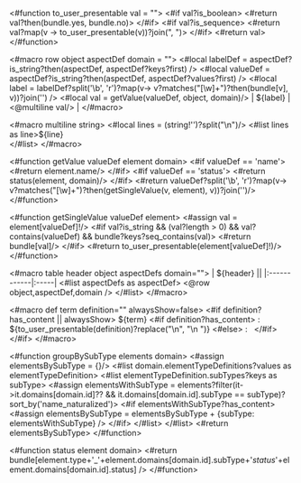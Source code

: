 <#function to_user_presentable val = "">
  <#if val?is_boolean>
    <#return val?then(bundle.yes, bundle.no)>
  </#if>
  <#if val?is_sequence>
    <#return val?map(v -> to_user_presentable(v))?join(", ")>
  </#if>
  <#return val>
</#function>

<#macro row object aspectDef domain = "">
  <#local labelDef = aspectDef?is_string?then(aspectDef, aspectDef?keys?first) />
  <#local valueDef = aspectDef?is_string?then(aspectDef, aspectDef?values?first) />
  <#local label =  labelDef?split('\\b', 'r')?map(v-> v?matches("[\\w]+")?then(bundle[v], v))?join('') />
  <#local val = getValue(valueDef, object, domain)/>
  | ${label} | <@multiline val/> |
</#macro>

<#macro multiline string>
    <#local lines = (string!'')?split("\n")/>
    <#list lines as line>${line}<br/></#list>
</#macro>

<#function getValue valueDef element domain>
    <#if valueDef == 'name'>
        <#return element.name/>
    </#if>
    <#if valueDef == 'status'>
        <#return status(element, domain)/>
    </#if>
  <#return valueDef?split('\\b', 'r')?map(v-> v?matches("[\\w]+")?then(getSingleValue(v, element), v))?join('')/>
</#function>

<#function getSingleValue valueDef element>
    <#assign val = element[valueDef]!/>
    <#if val?is_string && (val?length > 0) && val?contains(valueDef) && bundle?keys?seq_contains(val)>
        <#return bundle[val]/>
    </#if>
    <#return to_user_presentable(element[valueDef]!)/>
</#function>

<#macro table header object aspectDefs domain="">
| ${header}  ||
|:------------|:-----|
<#list aspectDefs as aspectDef>
<@row object,aspectDef,domain />
</#list>
</#macro>

<#macro def term definition="" alwaysShow=false>
<#if definition?has_content || alwaysShow>
${term}
<#if definition?has_content>
: ${to_user_presentable(definition)?replace("\n", "\n ")}
<#else>
: &nbsp;
</#if>
</#if>
</#macro>

<#function groupBySubType elements domain>
<#assign elementsBySubType = {}/>
<#list domain.elementTypeDefinitions?values as elementTypeDefinition>
<#list elementTypeDefinition.subTypes?keys as subType>
<#assign elementsWithSubType = elements?filter(it->it.domains[domain.id]?? && it.domains[domain.id].subType == subType)?sort_by('name_naturalized')>
<#if elementsWithSubType?has_content>
<#assign elementsBySubType = elementsBySubType + {subType: elementsWithSubType} />
</#if>
</#list>
</#list>
<#return elementsBySubType>
</#function>

<#function status element domain>
  <#return bundle[element.type+'_'+element.domains[domain.id].subType+'_status_'+element.domains[domain.id].status] />
</#function>
